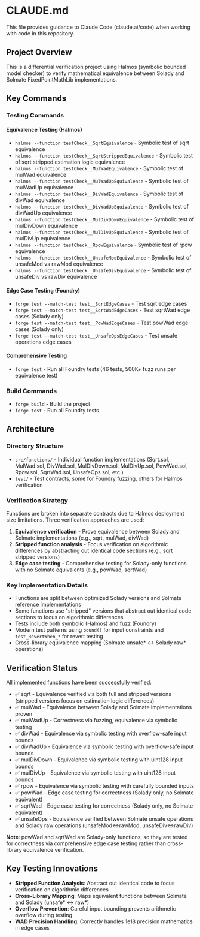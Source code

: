 # CLAUDE.md

This file provides guidance to Claude Code (claude.ai/code) when working with code in this repository.

## Project Overview

This is a differential verification project using Halmos (symbolic bounded model checker) to verify mathematical equivalence between Solady and Solmate FixedPointMathLib implementations.

## Key Commands

### Testing Commands

#### Equivalence Testing (Halmos)

- `halmos --function testCheck__SqrtEquivalence` - Symbolic test of sqrt equivalence
- `halmos --function testCheck__SqrtStrippedEquivalence` - Symbolic test of sqrt stripped estimation logic equivalence
- `halmos --function testCheck__MulWadEquivalence` - Symbolic test of mulWad equivalence
- `halmos --function testCheck__MulWadUpEquivalence` - Symbolic test of mulWadUp equivalence
- `halmos --function testCheck__DivWadEquivalence` - Symbolic test of divWad equivalence
- `halmos --function testCheck__DivWadUpEquivalence` - Symbolic test of divWadUp equivalence
- `halmos --function testCheck__MulDivDownEquivalence` - Symbolic test of mulDivDown equivalence
- `halmos --function testCheck__MulDivUpEquivalence` - Symbolic test of mulDivUp equivalence
- `halmos --function testCheck__RpowEquivalence` - Symbolic test of rpow equivalence
- `halmos --function testCheck__UnsafeModEquivalence` - Symbolic test of unsafeMod vs rawMod equivalence
- `halmos --function testCheck__UnsafeDivEquivalence` - Symbolic test of unsafeDiv vs rawDiv equivalence

#### Edge Case Testing (Foundry)

- `forge test --match-test test__SqrtEdgeCases` - Test sqrt edge cases
- `forge test --match-test test__SqrtWadEdgeCases` - Test sqrtWad edge cases (Solady only)
- `forge test --match-test test__PowWadEdgeCases` - Test powWad edge cases (Solady only)
- `forge test --match-test test__UnsafeOpsEdgeCases` - Test unsafe operations edge cases

#### Comprehensive Testing

- `forge test` - Run all Foundry tests (46 tests, 500K+ fuzz runs per equivalence test)

### Build Commands

- `forge build` - Build the project
- `forge test` - Run all Foundry tests

## Architecture

### Directory Structure

- `src/functions/` - Individual function implementations (Sqrt.sol, MulWad.sol, DivWad.sol, MulDivDown.sol, MulDivUp.sol, PowWad.sol, Rpow.sol, SqrtWad.sol, UnsafeOps.sol, etc.)
- `test/` - Test contracts, some for Foundry fuzzing, others for Halmos verification

### Verification Strategy

Functions are broken into separate contracts due to Halmos deployment size limitations. Three verification approaches are used:

1. **Equivalence verification** - Prove equivalence between Solady and Solmate implementations (e.g., sqrt, mulWad, divWad)
2. **Stripped function analysis** - Focus verification on algorithmic differences by abstracting out identical code sections (e.g., sqrt stripped versions)
3. **Edge case testing** - Comprehensive testing for Solady-only functions with no Solmate equivalents (e.g., powWad, sqrtWad)

### Key Implementation Details

- Functions are split between optimized Solady versions and Solmate reference implementations
- Some functions use "stripped" versions that abstract out identical code sections to focus on algorithmic differences
- Tests include both symbolic (Halmos) and fuzz (Foundry)
- Modern test patterns using `bound()` for input constraints and `test_RevertWhen_*` for revert testing
- Cross-library equivalence mapping (Solmate unsafe* ↔ Solady raw* operations)

## Verification Status

All implemented functions have been successfully verified:

- ✅ sqrt - Equivalence verified via both full and stripped versions (stripped versions focus on estimation logic differences)
- ✅ mulWad - Equivalence between Solady and Solmate implementations proven
- ✅ mulWadUp - Correctness via fuzzing, equivalence via symbolic testing
- ✅ divWad - Equivalence via symbolic testing with overflow-safe input bounds
- ✅ divWadUp - Equivalence via symbolic testing with overflow-safe input bounds
- ✅ mulDivDown - Equivalence via symbolic testing with uint128 input bounds
- ✅ mulDivUp - Equivalence via symbolic testing with uint128 input bounds
- ✅ rpow - Equivalence via symbolic testing with carefully bounded inputs
- ✅ powWad - Edge case testing for correctness (Solady only, no Solmate equivalent)
- ✅ sqrtWad - Edge case testing for correctness (Solady only, no Solmate equivalent)
- ✅ unsafeOps - Equivalence verified between Solmate unsafe operations and Solady raw operations (unsafeMod↔rawMod, unsafeDiv↔rawDiv)

**Note**: powWad and sqrtWad are Solady-only functions, so they are tested for correctness via comprehensive edge case testing rather than cross-library equivalence verification.

## Key Testing Innovations

- **Stripped Function Analysis**: Abstract out identical code to focus verification on algorithmic differences
- **Cross-Library Mapping**: Maps equivalent functions between Solmate and Solady (unsafe* ↔ raw*)
- **Overflow Prevention**: Careful input bounding prevents arithmetic overflow during testing
- **WAD Precision Handling**: Correctly handles 1e18 precision mathematics in edge cases
